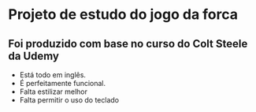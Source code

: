 # Projeto de estudo do jogo da forca

## Foi produzido com base no curso do Colt Steele da Udemy
- Está todo em inglês.
- É perfeitamente funcional.
- Falta estilizar melhor
- Falta permitir o uso do teclado

